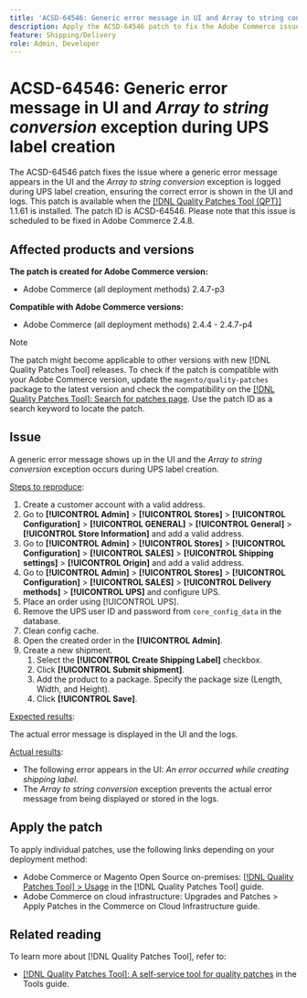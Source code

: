 ```yaml
---
title: 'ACSD-64546: Generic error message in UI and Array to string conversion exception during UPS label creation'
description: Apply the ACSD-64546 patch to fix the Adobe Commerce issue where a generic error message appears in the UI and an Array to string conversion exception is logged during UPS label creation. The patch ensures that the correct error is shown in the UI and the logs.
feature: Shipping/Delivery
role: Admin, Developer
---
```


# ACSD-64546: Generic error message in UI and *Array to string conversion* exception during UPS label creation

The ACSD-64546 patch fixes the issue where a generic error message appears in the UI and the *Array to string conversion* exception is logged during UPS label creation, ensuring the correct error is shown in the UI and logs. This patch is available when the [[!DNL Quality Patches Tool (QPT)]](/help/tools/quality-patches-tool/quality-patches-tool-to-self-serve-quality-patches.md) 1.1.61 is installed. The patch ID is ACSD-64546. Please note that this issue is scheduled to be fixed in Adobe Commerce 2.4.8.

## Affected products and versions

**The patch is created for Adobe Commerce version:**
* Adobe Commerce (all deployment methods) 2.4.7-p3

**Compatible with Adobe Commerce versions:**
* Adobe Commerce (all deployment methods) 2.4.4 - 2.4.7-p4

>[!NOTE]
>
>The patch might become applicable to other versions with new [!DNL Quality Patches Tool] releases. To check if the patch is compatible with your Adobe Commerce version, update the `magento/quality-patches` package to the latest version and check the compatibility on the [[!DNL Quality Patches Tool]: Search for patches page](https://experienceleague.adobe.com/tools/commerce-quality-patches/index.html). Use the patch ID as a search keyword to locate the patch.

## Issue

A generic error message shows up in the UI and the *Array to string conversion* exception occurs during UPS label creation.

<u>Steps to reproduce</u>:

1. Create a customer account with a valid address.
1. Go to **[!UICONTROL Admin]** > **[!UICONTROL Stores]** > **[!UICONTROL Configuration]** > **[!UICONTROL GENERAL]** > **[!UICONTROL General]** > **[!UICONTROL Store Information]** and add a valid address.
1. Go to **[!UICONTROL Admin]** > **[!UICONTROL Stores]** > **[!UICONTROL Configuration]** > **[!UICONTROL SALES]** > **[!UICONTROL Shipping settings]** > **[!UICONTROL Origin]** and add a valid address.
1. Go to **[!UICONTROL Admin]** > **[!UICONTROL Stores]** > **[!UICONTROL Configuration]** > **[!UICONTROL SALES]** > **[!UICONTROL Delivery methods]** > **[!UICONTROL UPS]** and configure UPS.
1. Place an order using [!UICONTROL UPS].
1. Remove the UPS user ID and password from `core_config_data` in the database.
1. Clean config cache.
1. Open the created order in the **[!UICONTROL Admin]**.
1. Create a new shipment.
    1. Select the **[!UICONTROL Create Shipping Label]** checkbox.
    1. Click **[!UICONTROL Submit shipment]**.
    1. Add the product to a package. Specify the package size (Length, Width, and Height).
    1. Click **[!UICONTROL Save]**.

<u>Expected results</u>:

The actual error message is displayed in the UI and the logs.

<u>Actual results</u>:

* The following error appears in the UI:
    *An error occurred while creating shipping label.*  
* The *Array to string conversion* exception prevents the actual error message from being displayed or stored in the logs.

## Apply the patch

To apply individual patches, use the following links depending on your deployment method:
* Adobe Commerce or Magento Open Source on-premises: [[!DNL Quality Patches Tool] > Usage](/help/tools/quality-patches-tool/usage.md) in the [!DNL Quality Patches Tool] guide.
* Adobe Commerce on cloud infrastructure: Upgrades and Patches > Apply Patches in the Commerce on Cloud Infrastructure guide.

## Related reading

To learn more about [!DNL Quality Patches Tool], refer to:
* [[!DNL Quality Patches Tool]: A self-service tool for quality patches](/help/tools/quality-patches-tool/quality-patches-tool-to-self-serve-quality-patches.md) in the Tools guide.
